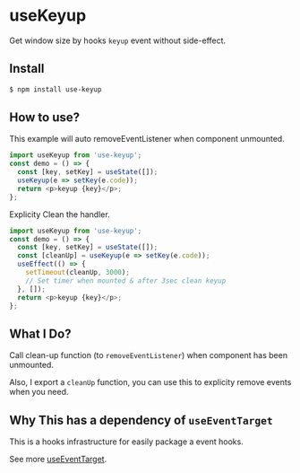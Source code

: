# useKeyup

Get window size by hooks `keyup` event without side-effect.

## Install

```sh
$ npm install use-keyup
```

## How to use?

This example will auto removeEventListener when component unmounted.

```javascript
import useKeyup from 'use-keyup';
const demo = () => {
  const [key, setKey] = useState([]);
  useKeyup(e => setKey(e.code));
  return <p>keyup {key}</p>;
};
```

Explicity Clean the handler.

```javascript
import useKeyup from 'use-keyup';
const demo = () => {
  const [key, setKey] = useState([]);
  const [cleanUp] = useKeyup(e => setKey(e.code));
  useEffect(() => {
    setTimeout(cleanUp, 3000);
    // Set timer when mounted & after 3sec clean keyup
  }, []);
  return <p>keyup {key}</p>;
};
```

## What I Do?

Call clean-up function (to `removeEventListener`) when component has been unmounted.

Also, I export a `cleanUp` function, you can use this to explicity remove events when you need.

## Why This has a dependency of `useEventTarget`

This is a hooks infrastructure for easily package a event hooks.

See more [useEventTarget](https://github.com/realdennis/useEventTarget/).
